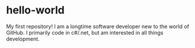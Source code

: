 # hello-world
My first repository!
I am a longtime software developer new to the world of GitHub.  I primarily code in c#/.net, but am interested in all things development.
